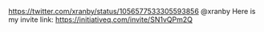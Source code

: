 https://twitter.com/xranby/status/1056577533305593856 @xranby Here is my invite link: https://initiativeq.com/invite/SN1vQPm2Q